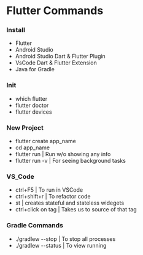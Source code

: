 # Flutter Commands

### Install
* Flutter
* Android Studio
* Android Studio Dart & Flutter Plugin
* VsCode Dart & Flutter Extension 
* Java for Gradle

### Init
* which flutter
* flutter doctor
* flutter devices

### New Project
* flutter create app_name
* cd app_name
* flutter run | Run w/o showing any info
* flutter run -v | For seeing background tasks

### VS_Code
* ctrl+F5 | To run in VSCode
* ctrl+shift+r | To refactor code
* st | creates stateful and stateless widegets
* ctrl+click on tag | Takes us to source of that tag

### Gradle Commands
* ./gradlew --stop | To stop all processes
* ./gradlew --status | To view running

